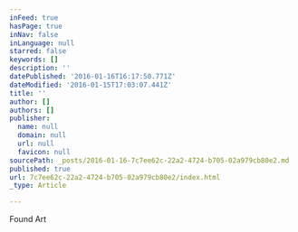 ```yaml
---
inFeed: true
hasPage: true
inNav: false
inLanguage: null
starred: false
keywords: []
description: ''
datePublished: '2016-01-16T16:17:50.771Z'
dateModified: '2016-01-15T17:03:07.441Z'
title: ''
author: []
authors: []
publisher:
  name: null
  domain: null
  url: null
  favicon: null
sourcePath: _posts/2016-01-16-7c7ee62c-22a2-4724-b705-02a979cb80e2.md
published: true
url: 7c7ee62c-22a2-4724-b705-02a979cb80e2/index.html
_type: Article

---
```

Found Art